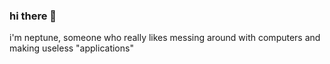 ### hi there 👋
i'm neptune, someone who really likes messing around with computers and making useless "applications"
